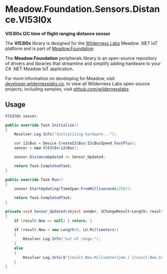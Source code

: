 # Meadow.Foundation.Sensors.Distance.Vl53l0x

**Vl53l0x I2C time of flight ranging distance sensor**

The **Vl53l0x** library is designed for the [Wilderness Labs](www.wildernesslabs.co) Meadow .NET IoT platform and is part of [Meadow.Foundation](https://developer.wildernesslabs.co/Meadow/Meadow.Foundation/)

The **Meadow.Foundation** peripherals library is an open-source repository of drivers and libraries that streamline and simplify adding hardware to your C# .NET Meadow IoT application.

For more information on developing for Meadow, visit [developer.wildernesslabs.co](http://developer.wildernesslabs.co/), to view all Wilderness Labs open-source projects, including samples, visit [github.com/wildernesslabs](https://github.com/wildernesslabs/)

## Usage

```csharp
Vl53l0x sensor;

public override Task Initialize()
{
    Resolver.Log.Info("Initializing hardware...");

    var i2cBus = Device.CreateI2cBus(I2cBusSpeed.FastPlus);
    sensor = new Vl53l0x(i2cBus);

    sensor.DistanceUpdated += Sensor_Updated;

    return Task.CompletedTask;
}

public override Task Run()
{
    sensor.StartUpdating(TimeSpan.FromMilliseconds(250));

    return Task.CompletedTask;
}

private void Sensor_Updated(object sender, IChangeResult<Length> result)
{
    if (result.New == null) { return; }

    if (result.New < new Length(0, LU.Millimeters))
    {
        Resolver.Log.Info("out of range.");
    }
    else
    {
        Resolver.Log.Info($"{result.New.Millimeters}mm / {result.New.Inches:n3}\"");
    }
}

```
